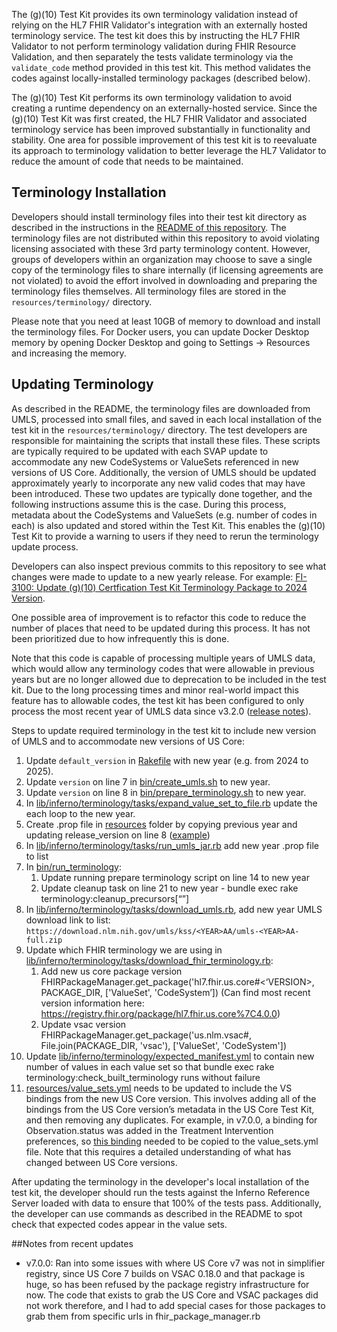 The (g)(10) Test Kit provides its own terminology validation instead of relying
on the HL7 FHIR Validator's integration with an externally hosted terminology
service.  The test kit does this by instructing the HL7 FHIR Validator to not perform
terminology validation during FHIR Resource Validation, and then separately
the tests validate terminology via the `validate_code` method
provided in this test kit.  This method validates the codes against
locally-installed terminology packages (described below).

The (g)(10) Test Kit performs its own terminology validation to avoid creating
a runtime dependency on an externally-hosted service.  Since the (g)(10) Test
Kit was first created, the HL7 FHIR Validator and associated terminology service has
been improved substantially in functionality and stability.  One area for
possible improvement of this test kit is to reevaluate its approach to
terminology validation to better leverage the HL7 Validator to reduce the amount
of code that needs to be maintained.

## Terminology Installation

Developers should install terminology files into their test kit directory as
described in the instructions in the [README of this
repository](https://github.com/onc-healthit/onc-certification-g10-test-kit?tab=readme-ov-file#terminology-support).
The terminology files are not distributed within this repository to avoid
violating licensing associated with these 3rd party terminology content.
However, groups of developers within an organization may choose to save a single
copy of the terminology files to share internally (if licensing agreements are
not violated) to avoid the effort involved in downloading and preparing the
terminology files themselves.  All terminology files are stored in the `resources/terminology/`
directory.

Please note that you need at least 10GB of memory to download and install the
terminology files.  For Docker users, you can update Docker Desktop memory by
opening Docker Desktop and going to Settings -> Resources and increasing the
memory.

## Updating Terminology

As described in the README, the terminology files are downloaded from UMLS,
processed into small files, and saved in each local installation of the
test kit in the `resources/terminology/` directory.  The test developers are
responsible for maintaining the scripts that install these files.  These
scripts are typically required to be updated with each SVAP update to accommodate
any new CodeSystems or ValueSets referenced in new versions of US Core.  Additionally,
the version of UMLS should be updated approximately yearly to incorporate any
new valid codes that may have been introduced.  These two updates are typically done together,
and the following instructions assume this is the case. During this process,
metadata about the CodeSystems and ValueSets (e.g. number of codes in each) is
also updated and stored within the Test Kit.  This enables the (g)(10) Test Kit
to provide a warning to users if they need to rerun the terminology update
process.

Developers can also inspect previous commits to this repository
to see what changes were made to update to a new yearly release.  For example: [FI-3100: Update (g)(10) Certfication Test Kit Terminology Package to 2024 Version](https://github.com/onc-healthit/onc-certification-g10-test-kit/pull/570).

One possible area of improvement is to refactor this code to reduce the number of
places that need to be updated during this process.  It has not been prioritized
due to how infrequently this is done.

Note that this code is capable of processing multiple years of UMLS data, which would
allow any terminology codes that were allowable in previous years but are no longer allowed
due to deprecation to be included in the test kit.  Due to the long processing times
and minor real-world impact this feature has to allowable codes, the test kit
has been configured to only process the most recent year of UMLS data since
v3.2.0 ([release
notes](https://github.com/onc-healthit/onc-certification-g10-test-kit/releases/tag/v3.2.0)).

Steps to update required terminology in the test kit to include new version of UMLS and to accommodate new versions of US Core:
1.	Update `default_version` in [Rakefile](https://github.com/onc-healthit/onc-certification-g10-test-kit/blob/main/Rakefile) with new year (e.g. from 2024 to 2025).
2.	Update `version` on line 7 in [bin/create_umls.sh](https://github.com/onc-healthit/onc-certification-g10-test-kit/blob/main/bin/create_umls.sh) to new year.
3.	Update `version` on line 8 in [bin/prepare_terminology.sh](https://github.com/onc-healthit/onc-certification-g10-test-kit/blob/main/bin/prepare_terminology.sh) to new year.
4.	In [lib/inferno/terminology/tasks/expand_value_set_to_file.rb](https://github.com/onc-healthit/onc-certification-g10-test-kit/blob/main/lib/inferno/terminology/tasks/expand_value_set_to_file.rb) update the each loop to the new year.
5.	Create .prop file in [resources](https://github.com/onc-healthit/onc-certification-g10-test-kit/tree/main/resources) folder by copying previous year and updating release_version on line 8 ([example](https://github.com/onc-healthit/onc-certification-g10-test-kit/blob/main/resources/inferno_2024.prop))
6.	In [lib/inferno/terminology/tasks/run_umls_jar.rb](https://github.com/onc-healthit/onc-certification-g10-test-kit/blob/main/lib/inferno/terminology/tasks/run_umls_jar.rb) add new year .prop file to list
7.	In [bin/run_terminology](https://github.com/onc-healthit/onc-certification-g10-test-kit/blob/main/bin/run_terminology.sh):
    1.	Update running prepare terminology script on line 14 to new year
    2.	Update cleanup task on line 21 to new year - bundle exec rake terminology:cleanup_precursors[“<YEAR>”]
8.	In [lib/inferno/terminology/tasks/download_umls.rb](https://github.com/onc-healthit/onc-certification-g10-test-kit/blob/main/lib/inferno/terminology/tasks/download_umls.rb), add new year UMLS download link to list: `https://download.nlm.nih.gov/umls/kss/<YEAR>AA/umls-<YEAR>AA-full.zip`
9.	Update which FHIR terminology we are using in [lib/inferno/terminology/tasks/download_fhir_terminology.rb](https://github.com/onc-healthit/onc-certification-g10-test-kit/blob/main/lib/inferno/terminology/tasks/download_fhir_terminology.rb):
    1.	Add new us core package version FHIRPackageManager.get_package('hl7.fhir.us.core#<‘VERSION>, PACKAGE_DIR, ['ValueSet', 'CodeSystem’])
  (Can find most recent version information here: https://registry.fhir.org/package/hl7.fhir.us.core%7C4.0.0)
    2.	Update vsac version FHIRPackageManager.get_package('us.nlm.vsac#<VERSION>, File.join(PACKAGE_DIR, 'vsac'), ['ValueSet', 'CodeSystem']) 
10.	Update [lib/inferno/terminology/expected_manifest.yml](https://github.com/onc-healthit/onc-certification-g10-test-kit/blob/main/lib/inferno/terminology/expected_manifest.yml) to contain new number of values in each value set so that bundle exec rake terminology:check_built_terminology  runs without failure
11.	[resources/value_sets.yml](https://github.com/onc-healthit/onc-certification-g10-test-kit/blob/main/resources/value_sets.yml) needs to be updated to include the VS bindings from the new US Core version. This involves adding all of the bindings from the US Core version’s metadata in the US Core Test Kit, and then removing any duplicates.  For example, in v7.0.0, a binding for Observation.status was added in the Treatment Intervention preferences, so [this binding](https://github.com/inferno-framework/us-core-test-kit/blob/b480ccf3e296b190dce5511d595de5e1a07e9c1a/lib/us_core_test_kit/generated/v7.0.0/treatment_intervention_preference/metadata.yml#L202-L205) needed to be copied to the value_sets.yml file.  Note that this requires a detailed understanding of what has changed between US Core versions.

After updating the terminology in the developer's local installation of the test
kit, the developer should run the tests against the Inferno Reference Server
loaded with data to ensure that 100% of the tests pass.  Additionally, the
developer can use commands as described in the README to spot check that
expected codes appear in the value sets.

##Notes from recent updates

* v7.0.0: Ran into some issues with where US Core v7 was not in simplifier
  registry, since US Core 7  builds on VSAC 0.18.0 and that package is huge, so
  has been refused by the package registry infrastructure for now. The code that
  exists to grab the US Core and VSAC packages did not work therefore, and I had
  to add special cases for those packages to grab them from specific urls in
  fhir_package_manager.rb